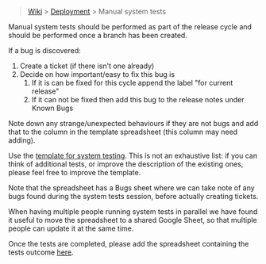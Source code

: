 > [Wiki](Home) > [Deployment](Deployment) > Manual system tests

Manual system tests should be performed as part of the release cycle and should be performed once a branch has been created.

If a bug is discovered:

1. Create a ticket (if there isn't one already)
1. Decide on how important/easy to fix this bug is
    1. If it is can be fixed for this cycle append the label "for current release"
    1. If it can not be fixed then add this bug to the release notes under Known Bugs

Note down any strange/unexpected behaviours if they are not bugs and add that to the column in the template spreadsheet (this column may need adding). 

Use the [template for system testing](testing/manual_system_tests_template.xlsx). This is not an exhaustive list: if you can think of additional tests, or improve the description of the existing ones, please feel free to improve the template.

Note that the spreadsheet has a Bugs sheet where we can take note of any bugs found during the system tests session, before actually creating tickets.

When having multiple people running system tests in parallel we have found it useful to move the spreadsheet to a shared Google Sheet, so that multiple people can update it at the same time.

Once the tests are completed, please add the spreadsheet containing the tests outcome [here](Manual-System-Tests-Results).